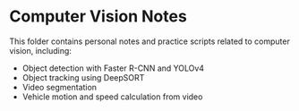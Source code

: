 # Computer Vision Notes

This folder contains personal notes and practice scripts related to computer vision, including:

- Object detection with Faster R-CNN and YOLOv4
- Object tracking using DeepSORT
- Video segmentation
- Vehicle motion and speed calculation from video
